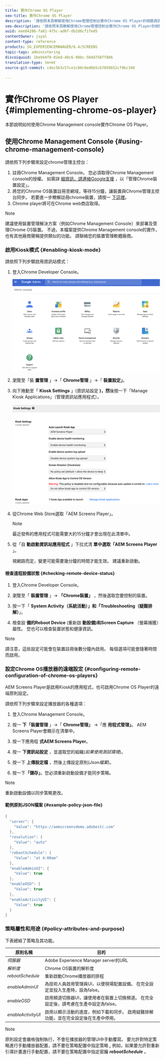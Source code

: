```yaml
---
title: 實作Chrome OS Player
seo-title: 實作Chrome OS Player
description: '請依照本頁瞭解使用Chrome管理控制台實作Chrome OS Player的相關資訊。  '
seo-description: '請依照本頁瞭解使用Chrome管理控制台實作Chrome OS Player的相關資訊。  '
uuid: eee84286-fa81-475c-ad6f-db2d6cf1fed5
contentOwner: jsyal
content-type: reference
products: SG_EXPERIENCEMANAGER/6.4/SCREENS
topic-tags: administering
discoiquuid: 1be944f0-02ed-48c6-98bc-504d758ff866
translation-type: tm+mt
source-git-commit: cdec5b3c57ce1c80c0ed6b5cb7650b52cf9bc340

---
```



# 實作Chrome OS Player {#implementing-chrome-os-player}

本節說明如何使用Chrome Management console實作Chrome OS Player。

## 使用Chrome Management Console {#using-chrome-management-console}

請依照下列步驟來設定chrome管理主控台：

1. 註冊Chrome Management Console。 您必須取得Chrome Management console的授權。 如需詳 [細資訊，請連絡Google支援](https://support.google.com/chrome/a/answer/1375678?hl=en&ref_topic=2935995) ，以「管理Chrome裝置設定」。
1. 將您的Chrome OS裝置註冊至網域，等待15分鐘，讓裝置與Chrome管理主控台同步。 若要進一步瞭解註冊chrome裝置，請按一 [下這裡](https://support.google.com/chrome/a/answer/1360534?hl=en)。
1. Chrome player將可在Chrome web商店取得。

>[!NOTE]
>
>建議使用裝置管理解決方案（例如Chrome Management Console）來部署及管理Chrome OS裝置。 不過，本檔案提供Chrome Management console的實作，也有其他廠商聲稱提供類似的功能。 請聯絡您的裝置管理軟體廠商。

### 啟用Kiosk模式 {#enabling-kiosk-mode}

請依照下列步驟啟用資訊站模式：

1. 登入Chrome Developer Console。

   ![screen_shot_2017-12-08at20303pm](assets/screen_shot_2017-12-08at20303pm.png)

1. 瀏覽至「裝 **置管理** 」→「 **Chrome管理** 」→「 **裝置設定」**。
1. 向下捲動至「 **Kiosk Settings** 」(資訊站設定 **)，然**&#x200B;後按一下「Manage Kiosk Applications」（管理資訊站應用程式）。

   ![kisk](assets/kiosk.png)

1. 從Chrome Web Store選取「AEM Screens Player」。

   >[!NOTE]
   >
   >最近發佈的應用程式可能需要大約15分鐘才會出現在此清單中。

1. 從「自 **動啟動資訊站應用程式** 」下拉式清 **單中選取「AEM Screens Player** 」。

   視網路而定，變更可能需要幾分鐘的時間才能生效。 建議重新啟動。

#### 檢查遠程設備狀態 {#checking-remote-device-status}

1. 登入Chrome Developer Console。
1. 瀏覽至「 **裝置管理** 」→ **「Chrome裝置」** ，然後選取您要控制的裝置。

1. 按一下「 **System Activity（系統活動）」和「Troubleshooting（疑難排解）**」。
1. 檢查設 **備的Reboot Device** (重新啟 **動設備)和Screen Capture** （螢幕捕獲）屬性。 您也可以檢查裝置狀態和健康資訊。

>[!NOTE]
>
>請注意，這些設定可能會在裝置註冊後數分鐘內啟用。 每個選項可能會隨著時間而啟用。

### 設定Chrome OS播放器的遠端設定 {#configuring-remote-configuration-of-chrome-os-players}

AEM Screens Player是啟用Kiosk的應用程式，也可啟用Chrome OS Player的遠端原則設定。

請依照下列步驟來設定播放器的各種選項：

1. 登入Chrome Management Console。
1. 按一 **下「裝置管理** 」→「 **Chrome管理」** →「應 **用程式管理」**。 AEM Screens Player會顯示在清單中。

1. 按一下應用程 **式AEM Screens Player**。
1. 按一 **下資訊站設定** ，並選取您的組織(*如果使用測試環境*)。

1. 按一下 **上傳設定檔** ，然後上傳設定原則(*Json檔案*)。

1. 按一下&#x200B;**「儲存」**。您必須重新啟動設備才能同步策略。

>[!NOTE]
>
>重新啟動設備以同步策略更改。

#### 範例原則JSON檔案 {#example-policy-json-file}

```java
{
  "server": {
    "Value": "https://aemscreensdemo.adobeitc.com"
  },
  "resolution": {
    "Value": "auto"
  },
  "rebootSchedule": {
    "Value": "at 4:00am"
  },
  "enableAdminUI": {
    "Value": true
  },
  "enableOSD": {
    "Value": true
  },
  "enableActivityUI": {
    "Value": true
  }
}
```

### 策略屬性和用途 {#policy-attributes-and-purpose}

下表總結了策略及其功能。

| **原則名稱** | **目的** |
|---|---|
| *伺服器* | Adobe Experience Manager server的URL |
| *解析度* | Chrome OS裝置的解析度 |
| *rebootSchedule* | 重新啟動Chrome播放器的排程 |
| *enableAdminUI* | 為技術人員啟用管理員UI，以便現場配置設備。 在完全設定並投入生產時，設為false。 |
| *enableOSD* | 啟用頻道切換器UI，讓使用者在裝置上切換頻道。 在完全設定後，請考慮在生產中設定為false。 |
| *enableActivityUI* | 啟用以顯示活動的進度，例如下載和同步。 啟用疑難排解功能，並在完全設定後在生產中停用。 |

>[!NOTE]
>
>原則設定會嚴格強制執行，不會在播放器的管理UI中手動覆寫。 要允許對特定策略進行手動播放器配置，請不要在策略配置中指定策略 ***,*** 例如，如果要允許對重新引導計畫進行手動配置，請不要在策略配置中指定密鑰 ***rebootSchedule*** 。

